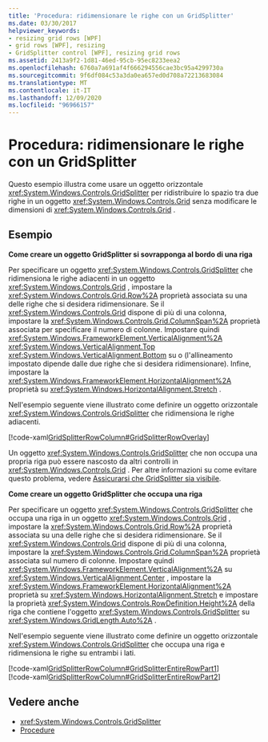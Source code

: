```yaml
---
title: 'Procedura: ridimensionare le righe con un GridSplitter'
ms.date: 03/30/2017
helpviewer_keywords:
- resizing grid rows [WPF]
- grid rows [WPF], resizing
- GridSplitter control [WPF], resizing grid rows
ms.assetid: 2413a9f2-1d81-46ed-95cb-95ec8233eea2
ms.openlocfilehash: 6760a7a691af4f666294556cae3bc95a4299730a
ms.sourcegitcommit: 9f6df084c53a3da0ea657ed0d708a72213683084
ms.translationtype: MT
ms.contentlocale: it-IT
ms.lasthandoff: 12/09/2020
ms.locfileid: "96966157"
---
```

# <a name="how-to-resize-rows-with-a-gridsplitter"></a>Procedura: ridimensionare le righe con un GridSplitter
Questo esempio illustra come usare un oggetto orizzontale <xref:System.Windows.Controls.GridSplitter> per ridistribuire lo spazio tra due righe in un oggetto <xref:System.Windows.Controls.Grid> senza modificare le dimensioni di <xref:System.Windows.Controls.Grid> .  
  
## <a name="example"></a>Esempio  
 **Come creare un oggetto GridSplitter si sovrapponga al bordo di una riga**  
  
 Per specificare un oggetto <xref:System.Windows.Controls.GridSplitter> che ridimensiona le righe adiacenti in un oggetto <xref:System.Windows.Controls.Grid> , impostare la <xref:System.Windows.Controls.Grid.Row%2A> proprietà associata su una delle righe che si desidera ridimensionare. Se il <xref:System.Windows.Controls.Grid> dispone di più di una colonna, impostare la <xref:System.Windows.Controls.Grid.ColumnSpan%2A> proprietà associata per specificare il numero di colonne. Impostare quindi <xref:System.Windows.FrameworkElement.VerticalAlignment%2A> <xref:System.Windows.VerticalAlignment.Top> <xref:System.Windows.VerticalAlignment.Bottom> su o (l'allineamento impostato dipende dalle due righe che si desidera ridimensionare). Infine, impostare la <xref:System.Windows.FrameworkElement.HorizontalAlignment%2A> proprietà su <xref:System.Windows.HorizontalAlignment.Stretch> .  
  
 Nell'esempio seguente viene illustrato come definire un oggetto orizzontale <xref:System.Windows.Controls.GridSplitter> che ridimensiona le righe adiacenti.  
  
 [!code-xaml[GridSplitterRowColumn#GridSplitterRowOverlay](~/samples/snippets/csharp/VS_Snippets_Wpf/GridSplitterRowColumn/CS/Window1.xaml#gridsplitterrowoverlay)]  
  
 Un oggetto <xref:System.Windows.Controls.GridSplitter> che non occupa una propria riga può essere nascosto da altri controlli in <xref:System.Windows.Controls.Grid> . Per altre informazioni su come evitare questo problema, vedere [Assicurarsi che GridSplitter sia visibile](how-to-make-sure-that-a-gridsplitter-is-visible.md).  
  
 **Come creare un oggetto GridSplitter che occupa una riga**  
  
 Per specificare un oggetto <xref:System.Windows.Controls.GridSplitter> che occupa una riga in un oggetto <xref:System.Windows.Controls.Grid> , impostare la <xref:System.Windows.Controls.Grid.Row%2A> proprietà associata su una delle righe che si desidera ridimensionare. Se il <xref:System.Windows.Controls.Grid> dispone di più di una colonna, impostare la <xref:System.Windows.Controls.Grid.ColumnSpan%2A> proprietà associata sul numero di colonne. Impostare quindi <xref:System.Windows.FrameworkElement.VerticalAlignment%2A> su <xref:System.Windows.VerticalAlignment.Center> , impostare la <xref:System.Windows.FrameworkElement.HorizontalAlignment%2A> proprietà su <xref:System.Windows.HorizontalAlignment.Stretch> e impostare la proprietà <xref:System.Windows.Controls.RowDefinition.Height%2A> della riga che contiene l'oggetto <xref:System.Windows.Controls.GridSplitter> su <xref:System.Windows.GridLength.Auto%2A> .  
  
 Nell'esempio seguente viene illustrato come definire un oggetto orizzontale <xref:System.Windows.Controls.GridSplitter> che occupa una riga e ridimensiona le righe su entrambi i lati.  
  
 [!code-xaml[GridSplitterRowColumn#GridSplitterEntireRowPart1](~/samples/snippets/csharp/VS_Snippets_Wpf/GridSplitterRowColumn/CS/Window1.xaml#gridsplitterentirerowpart1)]  
[!code-xaml[GridSplitterRowColumn#GridSplitterEntireRowPart2](~/samples/snippets/csharp/VS_Snippets_Wpf/GridSplitterRowColumn/CS/Window1.xaml#gridsplitterentirerowpart2)]  
  
## <a name="see-also"></a>Vedere anche

- <xref:System.Windows.Controls.GridSplitter>
- [Procedure](gridsplitter-how-to-topics.md)
